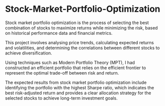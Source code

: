 # Stock-Market-Portfolio-Optimization
Stock market portfolio optimization is the process of selecting the best combination of stocks to maximize returns while minimizing the risk, based on historical performance data and financial metrics.

This project involves analysing price trends, calculating expected returns and volatilities, and determining the correlations between different stocks to achieve diversification. 

Using techniques such as Modern Portfolio Theory (MPT), I had constructed an efficient portfolio that relies on the efficient frontier to represent the optimal trade-off between risk and return.

The expected results from stock market portfolio optimization include identifying the portfolio with the highest Sharpe ratio, which indicates the best risk-adjusted return and provides a clear allocation strategy for the selected stocks to achieve long-term investment goals.
